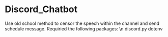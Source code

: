 # Discord_Chatbot
Use old school method to censor the speech within the channel and send schedule message. 
Requiried the following packages: \n
discord.py 
dotenv
